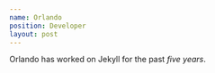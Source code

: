 ```yaml
---
name: Orlando
position: Developer
layout: post
---
```


Orlando has worked on Jekyll for the past *five years*.